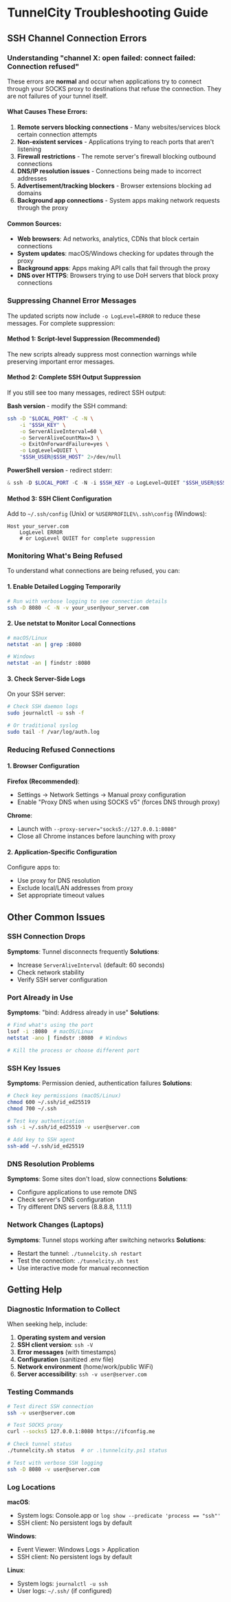 # TunnelCity Troubleshooting Guide

## SSH Channel Connection Errors

### Understanding "channel X: open failed: connect failed: Connection refused"

These errors are **normal** and occur when applications try to connect through your SOCKS proxy to destinations that refuse the connection. They are not failures of your tunnel itself.

#### What Causes These Errors:

1. **Remote servers blocking connections** - Many websites/services block certain connection attempts
2. **Non-existent services** - Applications trying to reach ports that aren't listening
3. **Firewall restrictions** - The remote server's firewall blocking outbound connections
4. **DNS/IP resolution issues** - Connections being made to incorrect addresses
5. **Advertisement/tracking blockers** - Browser extensions blocking ad domains
6. **Background app connections** - System apps making network requests through the proxy

#### Common Sources:
- **Web browsers**: Ad networks, analytics, CDNs that block certain connections
- **System updates**: macOS/Windows checking for updates through the proxy
- **Background apps**: Apps making API calls that fail through the proxy
- **DNS over HTTPS**: Browsers trying to use DoH servers that block proxy connections

### Suppressing Channel Error Messages

The updated scripts now include `-o LogLevel=ERROR` to reduce these messages. For complete suppression:

#### Method 1: Script-level Suppression (Recommended)
The new scripts already suppress most connection warnings while preserving important error messages.

#### Method 2: Complete SSH Output Suppression
If you still see too many messages, redirect SSH output:

**Bash version** - modify the SSH command:
```bash
ssh -D "$LOCAL_PORT" -C -N \
    -i "$SSH_KEY" \
    -o ServerAliveInterval=60 \
    -o ServerAliveCountMax=3 \
    -o ExitOnForwardFailure=yes \
    -o LogLevel=QUIET \
    "$SSH_USER@$SSH_HOST" 2>/dev/null
```

**PowerShell version** - redirect stderr:
```powershell
& ssh -D $LOCAL_PORT -C -N -i $SSH_KEY -o LogLevel=QUIET "$SSH_USER@$SSH_HOST" 2>$null
```

#### Method 3: SSH Client Configuration
Add to `~/.ssh/config` (Unix) or `%USERPROFILE%\.ssh\config` (Windows):
```
Host your_server.com
    LogLevel ERROR
    # or LogLevel QUIET for complete suppression
```

### Monitoring What's Being Refused

To understand what connections are being refused, you can:

#### 1. Enable Detailed Logging Temporarily
```bash
# Run with verbose logging to see connection details
ssh -D 8080 -C -N -v your_user@your_server.com
```

#### 2. Use netstat to Monitor Local Connections
```bash
# macOS/Linux
netstat -an | grep :8080

# Windows
netstat -an | findstr :8080
```

#### 3. Check Server-Side Logs
On your SSH server:
```bash
# Check SSH daemon logs
sudo journalctl -u ssh -f

# Or traditional syslog
sudo tail -f /var/log/auth.log
```


### Reducing Refused Connections

#### 1. Browser Configuration
**Firefox (Recommended)**:
- Settings → Network Settings → Manual proxy configuration
- Enable "Proxy DNS when using SOCKS v5" (forces DNS through proxy)

**Chrome**:
- Launch with `--proxy-server="socks5://127.0.0.1:8080"`
- Close all Chrome instances before launching with proxy

#### 2. Application-Specific Configuration
Configure apps to:
- Use proxy for DNS resolution
- Exclude local/LAN addresses from proxy
- Set appropriate timeout values


## Other Common Issues

### SSH Connection Drops
**Symptoms**: Tunnel disconnects frequently
**Solutions**:
- Increase `ServerAliveInterval` (default: 60 seconds)
- Check network stability
- Verify SSH server configuration

### Port Already in Use
**Symptoms**: "bind: Address already in use"
**Solutions**:
```bash
# Find what's using the port
lsof -i :8080  # macOS/Linux
netstat -ano | findstr :8080  # Windows

# Kill the process or choose different port
```

### SSH Key Issues
**Symptoms**: Permission denied, authentication failures
**Solutions**:
```bash
# Check key permissions (macOS/Linux)
chmod 600 ~/.ssh/id_ed25519
chmod 700 ~/.ssh

# Test key authentication
ssh -i ~/.ssh/id_ed25519 -v user@server.com

# Add key to SSH agent
ssh-add ~/.ssh/id_ed25519
```

### DNS Resolution Problems
**Symptoms**: Some sites don't load, slow connections
**Solutions**:
- Configure applications to use remote DNS
- Check server's DNS configuration
- Try different DNS servers (8.8.8.8, 1.1.1.1)

### Network Changes (Laptops)
**Symptoms**: Tunnel stops working after switching networks
**Solutions**:
- Restart the tunnel: `./tunnelcity.sh restart`
- Test the connection: `./tunnelcity.sh test`
- Use interactive mode for manual reconnection

## Getting Help

### Diagnostic Information to Collect
When seeking help, include:

1. **Operating system and version**
2. **SSH client version**: `ssh -V`
3. **Error messages** (with timestamps)
4. **Configuration** (sanitized .env file)
5. **Network environment** (home/work/public WiFi)
6. **Server accessibility**: `ssh -v user@server.com`

### Testing Commands
```bash
# Test direct SSH connection
ssh -v user@server.com

# Test SOCKS proxy
curl --socks5 127.0.0.1:8080 https://ifconfig.me

# Check tunnel status
./tunnelcity.sh status  # or .\tunnelcity.ps1 status

# Test with verbose SSH logging
ssh -D 8080 -v user@server.com
```

### Log Locations

**macOS**:
- System logs: Console.app or `log show --predicate 'process == "ssh"'`
- SSH client: No persistent logs by default

**Windows**:
- Event Viewer: Windows Logs > Application
- SSH client: No persistent logs by default

**Linux**:
- System logs: `journalctl -u ssh`
- User logs: `~/.ssh/` (if configured)

